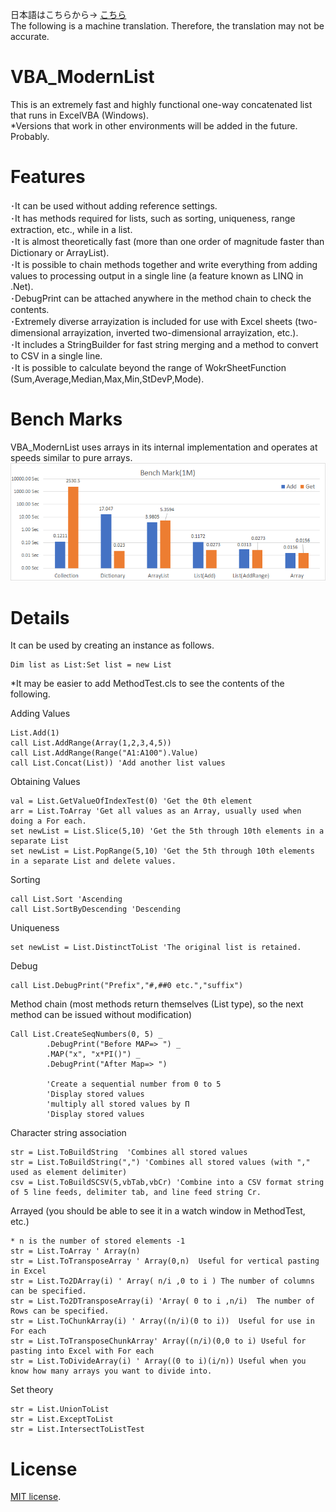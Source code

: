 日本語はこちらから→ [こちら](/README_Japanese.md)  
The following is a machine translation. Therefore, the translation may not be accurate.  
# VBA_ModernList
This is an extremely fast and highly functional one-way concatenated list that runs in ExcelVBA (Windows).   
*Versions that work in other environments will be added in the future. Probably.

# Features  
･It can be used without adding reference settings.  
･It has methods required for lists, such as sorting, uniqueness, range extraction, etc., while in a list.  
･It is almost theoretically fast (more than one order of magnitude faster than Dictionary or ArrayList).  
･It is possible to chain methods together and write everything from adding values to processing output in a single line (a feature known as LINQ in .Net).  
･DebugPrint can be attached anywhere in the method chain to check the contents.  
･Extremely diverse arrayization is included for use with Excel sheets (two-dimensional arrayization, inverted two-dimensional arrayization, etc.).  
･It includes a StringBuilder for fast string merging and a method to convert to CSV in a single line.  
･It is possible to calculate beyond the range of WokrSheetFunction (Sum,Average,Median,Max,Min,StDevP,Mode).  
 
# Bench Marks
VBA_ModernList uses arrays in its internal implementation and operates at speeds similar to pure arrays.
 ![](/BenchMark.png?raw=true)   
 
# Details
 
It can be used by creating an instance as follows.
```VBA
Dim list as List:Set list = new List
```  
*It may be easier to add MethodTest.cls to see the contents of the following.

Adding Values
```VBA
List.Add(1)
call List.AddRange(Array(1,2,3,4,5))
call List.AddRange(Range("A1:A100").Value)
call List.Concat(List)) 'Add another list values
```  

Obtaining Values
```VBA
val = List.GetValueOfIndexTest(0) 'Get the 0th element
arr = List.ToArray 'Get all values as an Array, usually used when doing a For each.
set newList = List.Slice(5,10) 'Get the 5th through 10th elements in a separate List
set newList = List.PopRange(5,10) 'Get the 5th through 10th elements in a separate List and delete values.
```  

Sorting
```VBA
call List.Sort 'Ascending 
call List.SortByDescending 'Descending
```  

Uniqueness
```VBA
set newList = List.DistinctToList 'The original list is retained.
```  

  
Debug
```VBA
call List.DebugPrint("Prefix","#,##0 etc.","suffix")
```  

Method chain
(most methods return themselves (List type), so the next method can be issued without modification)
```VBA
Call List.CreateSeqNumbers(0, 5) _
        .DebugPrint("Before MAP=> ") _
        .MAP("x", "x*PI()") _
        .DebugPrint("After Map=> ")
        
        'Create a sequential number from 0 to 5
        'Display stored values
        'multiply all stored values by Π
        'Display stored values
```  

Character string association
```VBA
str = List.ToBuildString  'Combines all stored values
str = List.ToBuildString(",") 'Combines all stored values (with "," used as element delimiter)
csv = List.ToBuildSCSV(5,vbTab,vbCr) 'Combine into a CSV format string of 5 line feeds, delimiter tab, and line feed string Cr.
```  

Arrayed 
(you should be able to see it in a watch window in MethodTest, etc.)
```VBA
* n is the number of stored elements -1
str = List.ToArray ' Array(n)
str = List.ToTransposeArray ' Array(0,n)  Useful for vertical pasting in Excel
str = List.To2DArray(i) ' Array( n/i ,0 to i ) The number of columns can be specified.
str = List.To2DTransposeArray(i) 'Array( 0 to i ,n/i)  The number of Rows can be specified.
str = List.ToChunkArray(i) ' Array((n/i)(0 to i))  Useful for use in For each
str = List.ToTransposeChunkArray' Array((n/i)(0,0 to i) Useful for pasting into Excel with For each
str = List.ToDivideArray(i) ' Array((0 to i)(i/n)) Useful when you know how many arrays you want to divide into.
```  
Set theory
```VBA
str = List.UnionToList 
str = List.ExceptToList
str = List.IntersectToListTest 
```  
 
# License
[MIT license](https://en.wikipedia.org/wiki/MIT_License).
